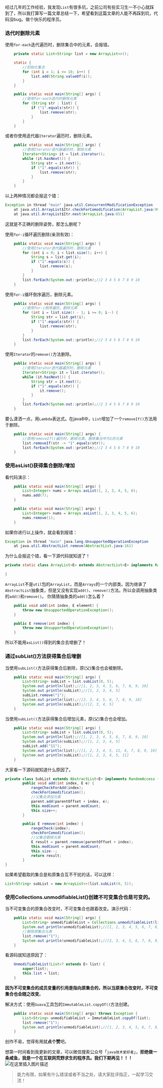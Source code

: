


经过几年的工作经验，我发现`List`有很多坑，之前公司有些实习生一不小心就踩到了，所以我打算写一篇文章总结一下，希望看到这篇文章的人能不再踩到坑，代码没bug。做个快乐的程序员。

<!-- more -->

### 迭代时删除元素
使用`for-each`迭代遍历时，删除集合中的元素，会报错。
```java
	private static List<String> list = new ArrayList<>();

    static {
        //初始化集合
        for (int i = 1; i <= 10; i++) {
            list.add(String.valueOf(i));
        }
    }

    public static void main(String[] args) {
        //使用for-each迭代时删除元素
        for (String str : list) {
            if ("1".equals(str)) {
                list.remove(str);
            }
        }
    }
```
或者你使用迭代器`Iterator`遍历时，删除元素。
```java
	public static void main(String[] args) {
        //使用Iterator迭代器遍历时，删除元素
        Iterator<String> it = list.iterator();
        while (it.hasNext()) {
            String str = it.next();
            if ("1".equals(str)) {
                list.remove(str);
            }
        }
    }
```
以上两种情况都会报这个错：
```java
Exception in thread "main" java.util.ConcurrentModificationException
	at java.util.ArrayList$Itr.checkForComodification(ArrayList.java:901)
	at java.util.ArrayList$Itr.next(ArrayList.java:851)
```
这就是不正确的删除姿势，那怎么删呢？

使用`for-i`循环遍历删除(亲测有效)：
```java
	public static void main(String[] args) {
        //使用Iterator迭代器遍历时，删除元素
        for (int i = 0; i < list.size(); i++) {
            String s = list.get(i);
            if ("1".equals(s)) {
                list.remove(s);
            }
        }
        list.forEach(System.out::println);//2 3 4 5 6 7 8 9 10
    }
```
使用`for-i`循环倒序遍历，删除元素。
```java
	public static void main(String[] args) {
        //使用for-i倒序遍历，删除元素
        for (int i = list.size() - 1; i >= 0; i--) {
            String str = list.get(i);
            if ("1".equals(str)) {
                list.remove(str);
            }
        }
        list.forEach(System.out::println);//2 3 4 5 6 7 8 9 10
    }
```
使用`Iterator`的`remove()`方法删除。
```java
	public static void main(String[] args) {
        //使用Iterator迭代器遍历时，删除元素
        Iterator<String> it = list.iterator();
        while (it.hasNext()) {
            String str = it.next();
            if ("1".equals(str)) {
                it.remove();
            }
        }
        list.forEach(System.out::println);//2 3 4 5 6 7 8 9 10
    }
```
要么潇洒一点，用`Lambda`表达式。在java8中，`List`增加了一个`removeIf()`方法用于删除。
```java
	public static void main(String[] args) {
        //使用removeIf()遍历时，删除元素。删除集合中为1的元素
        list.removeIf(str -> "1".equals(str));
        list.forEach(System.out::println);//2 3 4 5 6 7 8 9 10
    }
```
### 使用asList()获得集合删除/增加
看代码演示：
```java
	public static void main(String[] args) {
        List<Integer> nums = Arrays.asList(1, 2, 3, 4, 5, 6);
        nums.add(7);
    }
```
```java
	public static void main(String[] args) {
        List<Integer> nums = Arrays.asList(1, 2, 3, 4, 5, 6);
        nums.remove(1);
    }
```
如果你进行以上操作，就会看到报错：
```java
Exception in thread "main" java.lang.UnsupportedOperationException
	at java.util.AbstractList.remove(AbstractList.java:161)
```
为什么会报这个错，看一下源代码就知道了！
```java
private static class ArrayList<E> extends AbstractList<E> implements RandomAccess, java.io.Serializable {
    
}
```
`ArrayList`不是`util`包的`ArrayList`，而是`Arrays`的一个内部类。因为继承了`AbstractList`抽象类，但是又没有实现`add()`、`remove()`方法。所以会调用抽象类的`add()`和`remove()`。
你猜猜抽象类的`add()`怎么着？
```java
	public void add(int index, E element) {
        throw new UnsupportedOperationException();
    }

	public E remove(int index) {
        throw new UnsupportedOperationException();
    }
```
所以不能用`asList()`得到的集合去增删了！
### 通过subList()方法获得集合后增删
当使用`subList()`方法获得集合后删除，原(父)集合也会被删除。
```java
	public static void main(String[] args) {
        List<String> subList = list.subList(0, 5);
        System.out.println(list);//[1, 2, 3, 4, 5, 6, 7, 8, 9, 10]
        System.out.println(subList);//[1, 2, 3, 4, 5]
        subList.remove("1");
        System.out.println(list);//[2, 3, 4, 5, 6, 7, 8, 9, 10]
        System.out.println(subList);//[2, 3, 4, 5]
    }
```
当使用`subList()`方法获得集合后增加元素，原(父)集合也会增加。
```java
	public static void main(String[] args) {
        List<String> subList = list.subList(0, 5);
        System.out.println(list);//[1, 2, 3, 4, 5, 6, 7, 8, 9, 10]
        System.out.println(subList);//[1, 2, 3, 4, 5]
        subList.add("11");
        System.out.println(list);//[1, 2, 3, 4, 5, 11, 6, 7, 8, 9, 10]
        System.out.println(subList);//[1, 2, 3, 4, 5, 11]
    }
```
大家看一下源码就知道什么原因了。
```java
private class SubList extends AbstractList<E> implements RandomAccess {
		public void add(int index, E e) {
            rangeCheckForAdd(index);
            checkForComodification();
            //父集合添加元素
            parent.add(parentOffset + index, e);
            this.modCount = parent.modCount;
            this.size++;
        }

        public E remove(int index) {
            rangeCheck(index);
            checkForComodification();
            //父集合删除元素
            E result = parent.remove(parentOffset + index);
            this.modCount = parent.modCount;
            this.size--;
            return result;
        }
}
```
如果希望截取的集合是和原集合互不干扰的话，可以这样：
```java
List<String> subList = new ArrayList<>(list.subList(0, 5));
```
### 使用Collections.unmodifiableList()创建不可变集合也是可变的。
当不可变集合的原集合改变时，不可变集合也跟着改变。演示代码：
```java
	public static void main(String[] args) {
        List<String> unmodifiableList = Collections.unmodifiableList(list);
        System.out.println(unmodifiableList);//[1, 2, 3, 4, 5, 6, 7, 8, 9, 10]
        //删除原集合元素
        list.remove("1");
        System.out.println(unmodifiableList);//[2, 3, 4, 5, 6, 7, 8, 9, 10]
    }
```
看源码就知道原因了：
```java
	UnmodifiableList(List<? extends E> list) {
    	super(list);
    	this.list = list;
    }
```
**因为不可变集合的成员变量的引用是指向原集合的，所以当原集合改变时，不可变集合也会随之改变**。

解决方式：使用`Guava`工具包的`ImmutableList.copyOf()`方法创建。
```java
	public static void main(String[] args) throws Exception {
        List<String> unmodifiableList = ImmutableList.copyOf(list);
        list.remove("1");
        System.out.println(unmodifiableList);//[1, 2, 3, 4, 5, 6, 7, 8, 9, 10]
    }
```

创作不易，觉得有用就**点个赞**吧。

想第一时间看到我更新的文章，可以微信搜索公众号「`java技术爱好者`」，**拒绝做一条咸鱼，我是一个在互联网荒野求生的程序员。我们下期再见！！！**
![在这里插入图片描述](https://static.lovebilibili.com/erweimaguanzhu.png)

> 能力有限，如果有什么错误或者不当之处，请大家批评指正，一起学习交流！